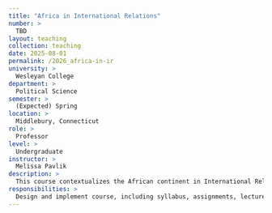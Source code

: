 ```yaml
---
title: "Africa in International Relations"
number: >
  TBD
layout: teaching
collection: teaching
date: 2025-08-01
permalink: /2026_africa-in-ir
university: >
  Wesleyan College
department: >
  Political Science
semester: >
  (Expected) Spring
location: >
  Middlebury, Connecticut
role: >
  Professor
level: >
  Undergraduate
instructor: >
  Melissa Pavlik
description: >
  This course contextualizes the African continent in International Relations, and provides an overview of the many ways (especially sub-Saharan) African states engage with foreign countries, with international institutions, and with each other, from colonial times to the present. Topics include colonialism, trade, aid and structural adjustment programs, sovereign debt, international and regional organizations and blocs, security arrangements, and African states' roles in ongoing international climate governance.
responsibilities: >
  Design and implement course, including syllabus, assignments, lectures, and exams. Provide weekly lectures and weekly discussion sections. Grade all assignments and exams.
---
```

